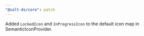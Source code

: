 ```yaml
---
"@salt-ds/core": patch
---
```


Added `LockedIcon` and `InProgressIcon` to the default icon map in SemanticIconProvider.
